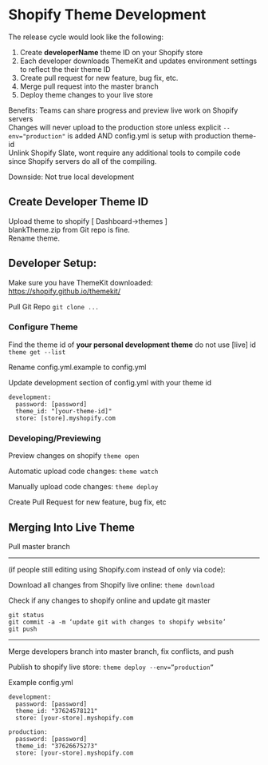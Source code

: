 # Shopify Theme Development
The release cycle would look like the following:  

1. Create **developerName** theme ID on your Shopify store  
2. Each developer downloads ThemeKit and updates environment settings to reflect the their theme ID  
3. Create pull request for new feature, bug fix, etc.  
4. Merge pull request into the master branch  
5. Deploy theme changes to your live store  

Benefits:
Teams can share progress and preview live work on Shopify servers  
Changes will never upload to the production store unless explicit `--env="production"` is added AND config.yml is setup with production theme-id  
Unlink Shopify Slate, wont require any additional tools to compile code since Shopify servers do all of the compiling.  

Downside:
Not true local development


## Create Developer Theme ID
Upload theme to shopify [ Dashboard->themes ]  
blankTheme.zip from Git repo is fine.  
Rename theme.  


## Developer Setup:
Make sure you have ThemeKit downloaded:  
https://shopify.github.io/themekit/  

Pull Git Repo
`git clone ...`  

### Configure Theme
Find the theme id of **your personal development theme** do not use [live] id  
`theme get --list`  
  
Rename config.yml.example to config.yml  
  
Update development section of config.yml with your theme id  
```
development:
  password: [password]
  theme_id: "[your-theme-id]"
  store: [store].myshopify.com
```

### Developing/Previewing
Preview changes on shopify
`theme open`

Automatic upload code changes:
`theme watch`

Manually upload code changes:
`theme deploy`

Create Pull Request for new feature, bug fix, etc



## Merging Into Live Theme
Pull master branch  

-----------------------
(if people still editing using Shopify.com instead of only via code):

Download all changes from Shopify live online:
`theme download`

Check if any changes to shopify online and update git master
```
git status
git commit -a -m ‘update git with changes to shopify website’
git push
```
-----------------------

Merge developers branch into master branch, fix conflicts, and push

Publish to shopify live store:
`theme deploy --env=”production”`



Example config.yml
```
development:
  password: [password]
  theme_id: "37624578121"
  store: [your-store].myshopify.com

production:
  password: [password]
  theme_id: "37626675273"
  store: [your-store].myshopify.com
```
